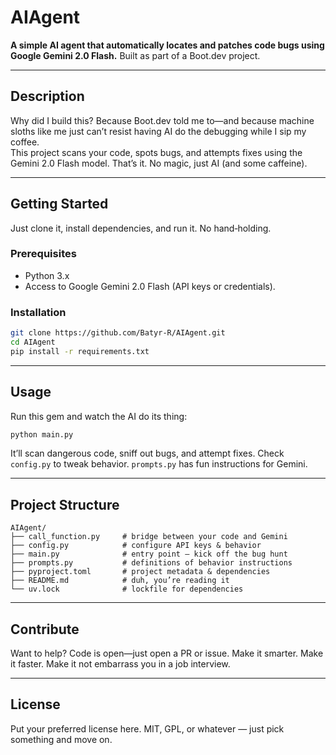 # AIAgent

**A simple AI agent that automatically locates and patches code bugs using Google Gemini 2.0 Flash.** Built as part of a Boot.dev project.

---

##  Description

Why did I build this? Because Boot.dev told me to—and because machine sloths like me just can’t resist having AI do the debugging while I sip my coffee.  
This project scans your code, spots bugs, and attempts fixes using the Gemini 2.0 Flash model. That’s it. No magic, just AI (and some caffeine).

---

##  Getting Started

Just clone it, install dependencies, and run it. No hand‑holding.

### Prerequisites

- Python 3.x  
- Access to Google Gemini 2.0 Flash (API keys or credentials).

### Installation

```bash
git clone https://github.com/Batyr-R/AIAgent.git
cd AIAgent
pip install -r requirements.txt
```

---

##  Usage

Run this gem and watch the AI do its thing:

```bash
python main.py
```

It’ll scan dangerous code, sniff out bugs, and attempt fixes. Check `config.py` to tweak behavior. `prompts.py` has fun instructions for Gemini.

---

##  Project Structure

```
AIAgent/
├── call_function.py     # bridge between your code and Gemini
├── config.py            # configure API keys & behavior
├── main.py              # entry point — kick off the bug hunt
├── prompts.py           # definitions of behavior instructions
├── pyproject.toml       # project metadata & dependencies
├── README.md            # duh, you’re reading it
└── uv.lock              # lockfile for dependencies
```

---

##  Contribute

Want to help? Code is open—just open a PR or issue. Make it smarter. Make it faster. Make it not embarrass you in a job interview.

---

##  License

Put your preferred license here. MIT, GPL, or whatever — just pick something and move on.

